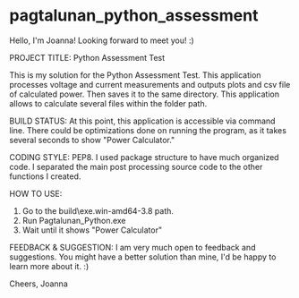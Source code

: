 # pagtalunan_python_assessment

Hello, I'm Joanna! Looking forward to meet you! :)

PROJECT TITLE: 
Python Assessment Test

This is my solution for the Python Assessment Test. This application processes voltage and current measurements and outputs plots and csv file of calculated power. Then saves it to the same directory. This application allows to calculate several files within the folder path.

BUILD STATUS:
At this point, this application is accessible via command line. There could be optimizations done on running the program, as it takes several seconds to show "Power Calculator."

CODING STYLE:
PEP8. I used package structure to have much organized code. I separated the main post processing source code to the other functions I created. 

HOW TO USE:
1. Go to the build\exe.win-amd64-3.8 path.
2. Run Pagtalunan_Python.exe
3. Wait until it shows "Power Calculator"

FEEDBACK & SUGGESTION:
I am very much open to feedback and suggestions. You might have a better solution than mine, I'd be happy to learn more about it. :)



Cheers,
Joanna


